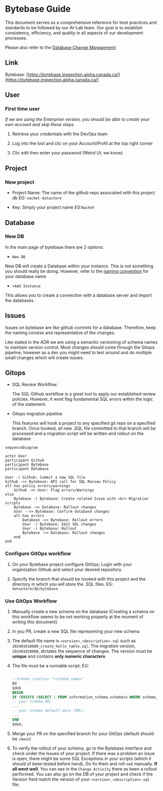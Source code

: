 # Bytebase Guide

This document serves as a comprehensive reference for best practices and
standards to be followed by our AI-Lab team. Our goal is to establish
consistency, efficiency, and quality in all aspects of our development
processes.

Please also refer to the [Database Change
Management](/adr/006-database-change-management.md)

## Link

Bytebase:
[https://bytebase.inspection.alpha.canada.ca/](https://bytebase.inspection.alpha.canada.ca/)

## User

### First time user

*If we are using the Enterprise version, you should be able to create your own
account and skip these steps*

1. Retrieve your credentials with the DevOps team

2. Log into the tool and clic on your Account/Profil at the top right corner

3. Clic edit then enter your password (Weird UI, we know)

## Project

### New project

* Project Name: The name of the github repo associated with this project db
  *EG:* ```nachet-datastore```

* Key: Simply your project name *EG:*```Nachet```

## Database

### New DB

In the main page of bytebase there are 2 options:

* `New DB`

New DB will create a Database within your instance. This is not something you
should really be doing. However, refer to the [naming
convention](/adr/008-naming-convention.md) for your database name

* `+Add Instance`

This allows you to create a connection with a database server and import the
databases.

## Issues

Issues on bytebase are like github commits for a database. Therefore, keep the
naming consise and representative of the changes.

Like stated in the ADR we are using a semantic versioning of schema names to
maintain version control. Most changes should come through the Gitops pipeline,
however as a dev you might need to test around and do multiple small changes
which will create issues.

## Gitops

* SQL Review Workflow:

    The SQL Github workflow is a great tool to apply our established review
    policies. However, it wont flag fundamental SQL errors within the logic of
    the statement.

* Gitops migration pipeline

    This features will hook a project to any specified git repo on a specified
    branch. Once hooked, all new .SQL file committed to that branch will be
    processed and a migration script will be written and rollout on the database

```mermaid
sequenceDiagram

actor User
participant Github
participant Bytebase
participant Database

User -) Github: Commit a new SQL file
Github ->> Bytebase: API call for SQL Review Policy
alt has policy errors/warnings
    Github ->> User: Flag errors/Warnings
else
    Bytebase -) Bytebase: Create related Issue with <br> Migration scripts
    Bytebase ->> Database: Rollout changes
    User -->> Bytebase: Confirm database changes
    alt has errors
        Database ->> Bytebase: Rollout errors
        User -) Bytebase: Edit SQL changes
        User -) Bytebase: Rollout
        Bytebase ->> Database: Rollout changes
    end
end

```

### Configure GitOps workflow

1. On your Bytebase project configure GitOps; Login with your organization
   Github and select your desired repository.

2. Specify the branch that should be hooked with this project and the directory
   in which you will store the .SQL files. EG: `datastore/db/bytebase`

### Use GitOps Workflow

1. Manually create a new schema on the database (Creating a schema on this
   workflow seems to be not working properly at the moment of writing this
   document)

2. In you PR, create a new SQL file representing your new schema

3. The default file name is `<version>_<description>.sql` such as
   `202401010000_create_hello_table.sql`. The migration version,
   ``202401010000``, dictates the sequence of changes. The version must be
   **unique** and contains **only numeric characters**

4. The file must be a runnable script; EG:

    ```SQL

    --Schema creation "<schema_name>"
    DO
    $do$
    BEGIN
    IF (EXISTS (SELECT 1 FROM information_schema.schemata WHERE schema_name = '<<>>')) THEN
    -- your Schema DDL
    ...
    -- your Schema default data (DML)
    ...
    END
    $do$;

    ```

5. Merge your PR on the specified branch for your GitOps (default should be
   `/main`)

6. To verify the rollout of your schema, go to the Bytebase interface and check
   under the Issues of your project. If there was a problem an issue is open,
   there might be some SQL Exceptions in your scripts (which it should of been
   tested before hand), Go fix them and roll-out manually. **If all went well**,
   You can see in the ``Change Activity`` there as been a rollout performed. You
   can also go on the DB of your project and check if the Version field match
   the version of your `<version>_<description>.sql` file.
